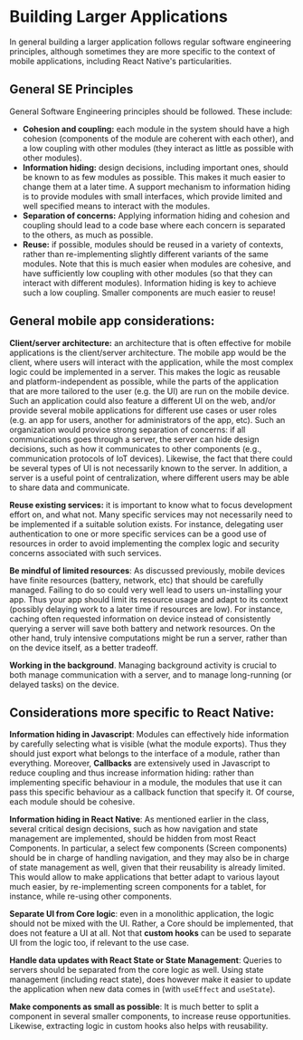 # Building Larger Applications

In general building a larger application follows regular software engineering principles, although sometimes they are more specific to the context of mobile applications, including React Native's particularities.

## General SE Principles
General Software Engineering principles should be followed. These include:
- **Cohesion and coupling:** each module in the system should have a high cohesion (components of the module are coherent with each other), and a low coupling with other modules (they interact as little as possible with other modules). 
- **Information hiding:** design decisions, including important ones, should be known to as few modules as possible. This makes it much easier to change them at a later time. A support mechanism to information hiding is to provide modules with small interfaces, which provide limited and well specified means to interact with the modules.
- **Separation of concerns:** Applying information hiding and cohesion and coupling should lead to a code base where each concern is separated to the others, as much as possible.
- **Reuse:** if possible, modules should be reused in a variety of contexts, rather than re-implementing slightly different variants of the same modules. Note that this is much easier when modules are cohesive, and have sufficiently low coupling with other modules (so that they can interact with different modules). Information hiding is key to achieve such a low coupling. Smaller components are much easier to reuse!

## General mobile app considerations:

**Client/server architecture:** an architecture that is often effective for mobile applications is the client/server architecture. The mobile app would be the client, where users will interact with the application, while the most complex logic could be implemented in a server. This makes the logic as reusable and platform-independent as possible, while the parts of the application that are more tailored to the user (e.g. the UI) are run on the mobile device. Such an application could also feature a different UI on the web, and/or provide several mobile applications for different use cases or user roles (e.g. an app for users, another for administrators of the app, etc). Such an organization would provice strong separation of concerns: if all communications goes through a server, the server can hide design decisions, such as how it communicates to other components (e.g., communication protocols of IoT devices). Likewise, the fact that there could be several types of UI is not necessarily known to the server. In addition, a server is a useful point of centralization, where different users may be able to share data and communicate.

**Reuse existing services:** it is important to know what to focus development effort on, and what not. Many specific services may not necessarily need to be implemented if a suitable solution exists. For instance, delegating user authentication to one or more specific services can be a good use of resources in order to avoid implementing the complex logic and security concerns associated with such services.

**Be mindful of limited resources**: As discussed previously, mobile devices have finite resources (battery, network, etc) that should be carefully managed. Failing to do so could very well lead to users un-installing your app. Thus your app should limit its resource usage and adapt to its context (possibly delaying work to a later time if resources are low). For instance, caching often requested information on device instead of consistently querying a server will save both battery and network resources. On the other hand, truly intensive computations might be run a server, rather than on the device itself, as a better tradeoff. 

**Working in the background**. Managing background activity is crucial to both manage communication with a server, and to manage long-running (or delayed tasks) on the device. 

## Considerations more specific to React Native:

**Information hiding in Javascript**: Modules can effectively hide information by carefully selecting what is visible (what the module exports). Thus they should just export what belongs to the interface of a module, rather than everything. Moreover, **Callbacks** are extensively used in Javascript to reduce coupling and thus increase information hiding: rather than implementing specific behaviour in a module, the modules that use it can pass this specific behaviour as a callback function that specify it. Of course, each module should be cohesive.

**Information hiding in React Native**: As mentioned earlier in the class, several critical design decisions, such as how navigation and state management are implemented, should be hidden from most React Components. In particular, a select few components (Screen components) should be in charge of handling navigation, and they may also be in charge of state management as well, given that their reusability is already limited. This would allow to make applications that better adapt to various layout much easier, by re-implementing screen components for a tablet, for instance, while re-using other components. 

**Separate UI from Core logic**: even in a monolithic application, the logic should not be mixed with the UI. Rather, a Core should be implemented, that does not feature a UI at all. Not that **custom hooks** can be used to separate UI from the logic too, if relevant to the use case.

**Handle data updates with React State or State Management**: Queries to servers should be separated from the core logic as well. Using state management (including react state), does however make it easier to update the application when new data comes in (with `useEffect` and `useState`).

**Make components as small as possible**: It is much better to split a component in several smaller components, to increase reuse opportunities. Likewise, extracting logic in custom hooks also helps with reusability.
